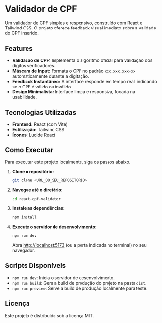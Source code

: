 # Validador de CPF

Um validador de CPF simples e responsivo, construído com React e Tailwind CSS. O projeto oferece feedback visual imediato sobre a validade do CPF inserido.

## Features

- **Validação de CPF:** Implementa o algoritmo oficial para validação dos dígitos verificadores.
- **Máscara de Input:** Formata o CPF no padrão `xxx.xxx.xxx-xx` automaticamente durante a digitação.
- **Feedback Instantâneo:** A interface responde em tempo real, indicando se o CPF é válido ou inválido.
- **Design Minimalista:** Interface limpa e responsiva, focada na usabilidade.

## Tecnologias Utilizadas

- **Frontend:** React (com Vite)
- **Estilização:** Tailwind CSS
- **Ícones:** Lucide React

## Como Executar

Para executar este projeto localmente, siga os passos abaixo.

1.  **Clone o repositório:**
    ```bash
    git clone <URL_DO_SEU_REPOSITORIO>
    ```

2.  **Navegue até o diretório:**
    ```bash
    cd react-cpf-validator
    ```

3.  **Instale as dependências:**
    ```bash
    npm install
    ```

4.  **Execute o servidor de desenvolvimento:**
    ```bash
    npm run dev
    ```
    Abra [http://localhost:5173](http://localhost:5173) (ou a porta indicada no terminal) no seu navegador.

## Scripts Disponíveis

- `npm run dev`: Inicia o servidor de desenvolvimento.
- `npm run build`: Gera a build de produção do projeto na pasta `dist`.
- `npm run preview`: Serve a build de produção localmente para teste.

## Licença

Este projeto é distribuído sob a licença MIT.